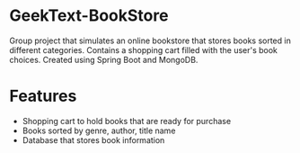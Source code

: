 # GeekText-BookStore
Group project that simulates an online bookstore that stores books sorted in different categories. Contains a shopping cart filled with the user's book choices. Created using Spring Boot and MongoDB. 

# Features
* Shopping cart to hold books that are ready for purchase
* Books sorted by genre, author, title name
* Database that stores book information

